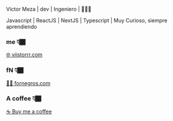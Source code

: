 Víctor Meza | dev | Ingeniero | 👨🏾‍💻

Javascript | ReactJS | NextJS | Typescript | Muy Curioso, siempre aprendiendo

### me 👇🏾

[🌐 viistorrr.com](https://viistorrr.vercel.app/)

### fN 👇🏾

[✍🏿 fornegros.com](https://fornegros.com/)

### A coffee 👇🏾

[☕ Buy me a coffee](https://buymeacoffee.com/viistorrr)
